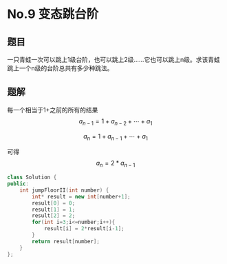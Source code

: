 # No.9 变态跳台阶

## 题目

一只青蛙一次可以跳上1级台阶，也可以跳上2级……它也可以跳上n级。求该青蛙跳上一个n级的台阶总共有多少种跳法。 

## 题解

每一个相当于1+之前的所有的结果
$$
a_{n-1} = 1+a_{n-2}+ \cdots + a_{1}
$$

$$
a_{n} = 1 + a_{n-1} + \cdots + a_{1}
$$

可得
$$
a_{n} = 2*a_{n-1}
$$

```c++
class Solution {
public:
    int jumpFloorII(int number) {
        int* result = new int[number+1];
        result[0] = 0;
        result[1] = 1;
        result[2] = 2;
        for(int i=3;i<=number;i++){
            result[i] = 2*result[i-1];
        }
        return result[number];
    }
};
```

